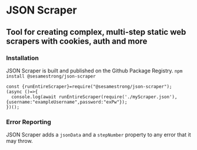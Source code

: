 # JSON Scraper
## Tool for creating complex, multi-step static web scrapers with cookies, auth and more
### Installation
JSON Scraper is built and published on the Github Package Registry.
`npm install @sesamestrong/json-scraper`
```node
const {runEntireScraper}=require("@sesamestrong/json-scraper");
(async ()=>{
  console.log(await runEntireScraper(require('./myScraper.json'),{username:"exampleUsername",password:"exPw"});
})();
```
### Error Reporting
JSON Scraper adds a ```jsonData``` and a ```stepNumber``` property to any error that it may throw.

